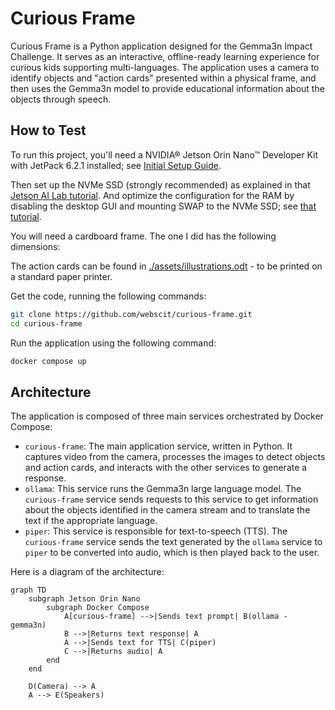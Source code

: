 # Curious Frame

Curious Frame is a Python application designed for the Gemma3n Impact Challenge. It serves as an interactive, offline-ready learning experience for curious kids supporting multi-languages. The application uses a camera to identify objects and "action cards" presented within a physical frame, and then uses the Gemma3n model to provide educational information about the objects through speech.

## How to Test

To run this project, you'll need a NVIDIA® Jetson Orin Nano™ Developer Kit with JetPack 6.2.1 installed; see [Initial Setup Guide](https://www.jetson-ai-lab.com/initial_setup_jon.html).

Then set up the NVMe SSD (strongly recommended) as explained in that [Jetson AI Lab tutorial](https://www.jetson-ai-lab.com/tips_ssd-docker.html). And optimize the configuration for the RAM by disabling the desktop GUI and mounting SWAP to the NVMe SSD; see [that tutorial](https://www.jetson-ai-lab.com/tips_ram-optimization.html).

You will need a cardboard frame. The one I did has the following dimensions:

The action cards can be found in [./assets/illustrations.odt](./assets/illustrations.odt) - to be printed on a standard paper printer.

Get the code, running the following commands:

```bash
git clone https://github.com/webscit/curious-frame.git
cd curious-frame
```

Run the application using the following command:

```bash
docker compose up
```

## Architecture

The application is composed of three main services orchestrated by Docker Compose:

-   `curious-frame`: The main application service, written in Python. It captures video from the camera, processes the images to detect objects and action cards, and interacts with the other services to generate a response.
-   `ollama`: This service runs the Gemma3n large language model. The `curious-frame` service sends requests to this service to get information about the objects identified in the camera stream and to translate the text if the appropriate language.
-   `piper`: This service is responsible for text-to-speech (TTS). The `curious-frame` service sends the text generated by the `ollama` service to `piper` to be converted into audio, which is then played back to the user.

Here is a diagram of the architecture:

```mermaid
graph TD
    subgraph Jetson Orin Nano
        subgraph Docker Compose
            A[curious-frame] -->|Sends text prompt| B(ollama - gemma3n)
            B -->|Returns text response| A
            A -->|Sends text for TTS| C(piper)
            C -->|Returns audio| A
        end
    end

    D(Camera) --> A
    A --> E(Speakers)
```

